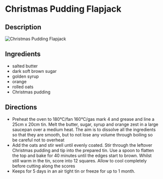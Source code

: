 # Christmas Pudding Flapjack

## Description
![Christmas Pudding Flapjack](https://www.themealdb.com/images/media/meals/vvusxs1483907034.jpg "Christmas Pudding Flapjack")

## Ingredients
- salted butter
- dark soft brown sugar
- golden syrup
- orange
- rolled oats
- Christmas pudding

## Directions
- Preheat the oven to 180°C/fan 160°C/gas mark 4 and grease and line a 25cm x 20cm tin. Melt the butter, sugar, syrup and orange zest in a large saucepan over a medium heat. The aim is to dissolve all the ingredients so that they are smooth, but to not lose any volume through boiling so be careful not to overheat
- Add the oats and stir well until evenly coated. Stir through the leftover Christmas pudding and tip into the prepared tin. Use a spoon to flatten the top and bake for 40 minutes until the edges start to brown. Whilst still warm in the tin, score into 12 squares. Allow to cool completely before cutting along the scores
- Keeps for 5 days in an air tight tin or freeze for up to 1 month.
